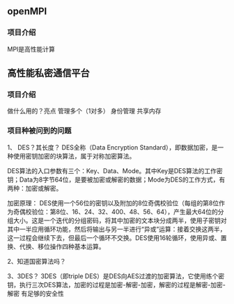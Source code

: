 ## openMPI
### 项目介绍

MPI是高性能计算

## 高性能私密通信平台
### 项目介绍
做什么用的？亮点
管理多个（1对多） 身份管理 共享内存 

### 项目种被问到的问题
1、 DES？其长度？
  DES全称（Data Encryption Standard），即数据加密，是一种使用密钥加密的块算法，属于对称加密算法。
  
  DES算法的入口参数有三个：Key、Data、Mode。其中Key是DES算法的工作密钥；Data为8字节64位，是要被加密或解密的数据；Mode为DES的工作方式，有两种：加密或解密。



  加密原理：
  DES使用一个56位的密钥以及附加的8位奇偶校验位（每组的第8位作为奇偶校验位：第8位、16、24、32、400、48、56、64），产生最大64位的分组大小。这是一个迭代的分组密码，将其中加密的文本块分成两半，使用子密钥对其中一半应用循环功能，然后将输出与另一半进行“异或”运算：接着交换这两半，这一过程会继续下去，但最后一个循环不交换。DES使用16轮循环，使用异或、置换、代换、移位操作四种基本运算。



2、知道国密算法吗？

3、3DES？
  3DES（即triple DES）是DES向AES过渡的加密算法，它使用练个密钥，执行三次DES算法，加密的过程是加密-解密-加密，解密的过程是解密-加密-解密
  有足够的安全性